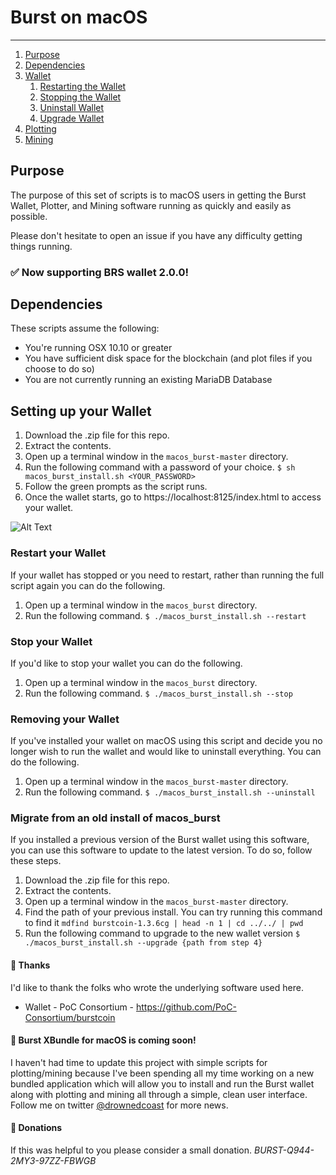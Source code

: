 # Burst on macOS
---
1. [Purpose](#purpose)
2. [Dependencies](#dep)
3. [Wallet](#wallet)
    1. [Restarting the Wallet](#swallet)
    2. [Stopping the Wallet](#twallet)
    3. [Uninstall Wallet](#rwallet) 
    4. [Upgrade Wallet](#uwallet) 
4. [Plotting](#plot)
5. [Mining](#mine)

## Purpose <a name="purpose"> </a>
The purpose of this set of scripts is to macOS users in getting the Burst Wallet, Plotter, and Mining software running as quickly and easily as possible.

Please don't hesitate to open an issue if you have any difficulty getting things running.

### ✅  Now supporting BRS wallet 2.0.0!

## Dependencies <a name="dep"> </a>
These scripts assume the following:
- You're running OSX 10.10 or greater
- You have sufficient disk space for the blockchain (and plot files if you choose to do so)
- You are not currently running an existing MariaDB Database
## Setting up your Wallet <a name="wallet"></a>
1. Download the .zip file for this repo.
2. Extract the contents.
3. Open up a terminal window in the `macos_burst-master` directory.
4. Run the following command with a password of your choice.
    ```$ sh macos_burst_install.sh <YOUR_PASSWORD>```
5. Follow the green prompts as the script runs.
6. Once the wallet starts, go to https://localhost:8125/index.html to access your wallet.

![Alt Text](https://media.giphy.com/media/3oFzmkv6II17QkwRSo/giphy.gif)

### Restart your Wallet <a name="swallet"></a>
If your wallet has stopped or you need to restart, rather than running the full script again you can do the following.
1. Open up a terminal window in the `macos_burst` directory.
2. Run the following command.
    ```$ ./macos_burst_install.sh --restart```

### Stop your Wallet <a name="twallet"></a>
If you'd like to stop your wallet you can do the following.
1. Open up a terminal window in the `macos_burst` directory.
2. Run the following command.
    ```$ ./macos_burst_install.sh --stop```

### Removing your Wallet <a name="rwallet"></a>
If you've installed your wallet on macOS using this script and decide you no longer wish to run the wallet and would like to uninstall everything. You can do the following.
1. Open up a terminal window in the `macos_burst-master` directory.
2. Run the following command.
    ```$ ./macos_burst_install.sh --uninstall```

### Migrate from an old install of macos_burst <a name="uwallet"></a>
If you installed a previous version of the Burst wallet using this software, you can use this software to update to the latest version. To do so, follow these steps.
1. Download the .zip file for this repo.
2. Extract the contents.
3. Open up a terminal window in the `macos_burst-master` directory.
4. Find the path of your previous install. You can try running this command to find it 
    ```mdfind burstcoin-1.3.6cg | head -n 1 | cd ../../ | pwd```
5. Run the following command to upgrade to the new wallet version
    ```$ ./macos_burst_install.sh --upgrade {path from step 4}```

#### 🙌 Thanks 
I'd like to thank the folks who wrote the underlying software used here.
- Wallet - PoC Consortium - https://github.com/PoC-Consortium/burstcoin

#### 🎉 Burst XBundle for macOS is coming soon!
I haven't had time to update this project with simple scripts for plotting/mining because I've been spending all my time working on a new bundled application which will allow you to install and run the Burst wallet along with plotting and mining all through a simple, clean user interface. Follow me on twitter [@drownedcoast](https://twitter.com/@drownedcoast) for more news. 

#### 💸 Donations 
If this was helpful to you please consider a small donation. _BURST-Q944-2MY3-97ZZ-FBWGB_

